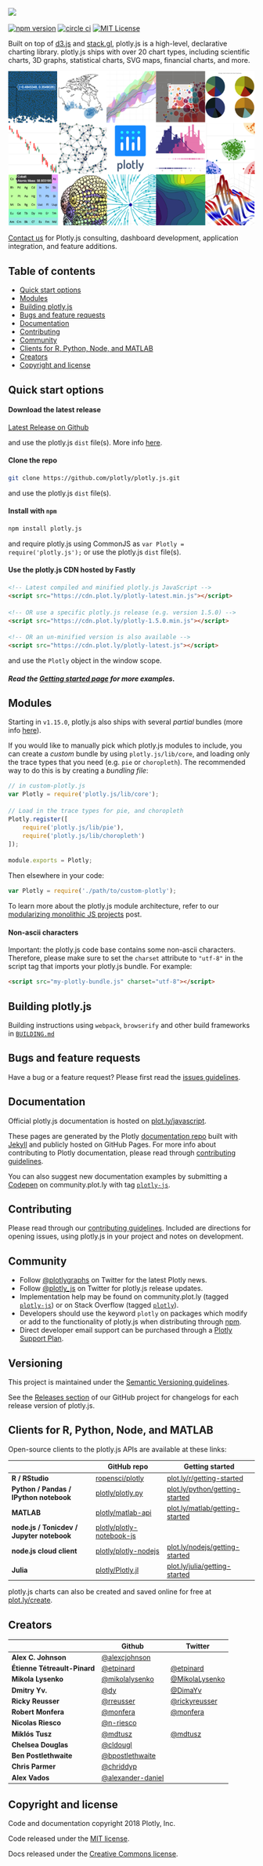 <a href="https://plot.ly/javascript/"><img src="http://images.plot.ly/logo/plotlyjs-logo@2x.png" height="70"></a>

[![npm version](https://badge.fury.io/js/plotly.js.svg)](https://badge.fury.io/js/plotly.js)
[![circle ci](https://circleci.com/gh/plotly/plotly.js.png?&style=shield&circle-token=1f42a03b242bd969756fc3e53ede204af9b507c0)](https://circleci.com/gh/plotly/plotly.js)
[![MIT License](https://img.shields.io/badge/License-MIT-brightgreen.svg)](https://github.com/plotly/plotly.js/blob/master/LICENSE)

Built on top of [d3.js](http://d3js.org/) and [stack.gl](http://stack.gl/),
plotly.js is a high-level, declarative charting library. plotly.js ships with over 20
chart types, including scientific charts, 3D graphs, statistical charts, SVG maps, financial charts,
and more.

<p align="center">
    <a href="https://www.plot.ly/javascript" target="_blank">
    <img src="https://raw.githubusercontent.com/cldougl/plot_images/add_r_img/plotly_2017.png">
</a></p>

[Contact us](https://plot.ly/products/consulting-and-oem/) for Plotly.js consulting, dashboard development, application integration, and feature additions.

## Table of contents

* [Quick start options](#quick-start-options)
* [Modules](#modules)
* [Building plotly.js](##building-plotlyjs)
* [Bugs and feature requests](#bugs-and-feature-requests)
* [Documentation](#documentation)
* [Contributing](#contributing)
* [Community](#community)
* [Clients for R, Python, Node, and MATLAB](#clients-for-r-python-node-and-matlab)
* [Creators](#creators)
* [Copyright and license](#copyright-and-license)


## Quick start options

#### Download the latest release
[Latest Release on Github](https://github.com/plotly/plotly.js/releases/)

and use the plotly.js `dist` file(s). More info [here](https://github.com/plotly/plotly.js/blob/master/dist/README.md).

#### Clone the repo

```bash
git clone https://github.com/plotly/plotly.js.git
```

and use the plotly.js `dist` file(s).

#### Install with `npm`

```bash
npm install plotly.js
```

and require plotly.js using CommonJS as `var Plotly = require('plotly.js');` or use the plotly.js `dist` file(s).

#### Use the plotly.js CDN hosted by Fastly
```html
<!-- Latest compiled and minified plotly.js JavaScript -->
<script src="https://cdn.plot.ly/plotly-latest.min.js"></script>

<!-- OR use a specific plotly.js release (e.g. version 1.5.0) -->
<script src="https://cdn.plot.ly/plotly-1.5.0.min.js"></script>

<!-- OR an un-minified version is also available -->
<script src="https://cdn.plot.ly/plotly-latest.js"></script>
```

and use the `Plotly` object in the window scope.

##### Read the [Getting started page](https://plot.ly/javascript/getting-started/) for more examples.

## Modules

Starting in `v1.15.0`, plotly.js also ships with several _partial_ bundles (more info [here](https://github.com/plotly/plotly.js/blob/master/dist/README.md#partial-bundles)).

If you would like to manually pick which plotly.js modules to include, you can create a *custom* bundle by using `plotly.js/lib/core`, and loading only the trace types that you need (e.g. `pie` or `choropleth`). The recommended way to do this is by creating a *bundling file*:

```javascript
// in custom-plotly.js
var Plotly = require('plotly.js/lib/core');

// Load in the trace types for pie, and choropleth
Plotly.register([
    require('plotly.js/lib/pie'),
    require('plotly.js/lib/choropleth')
]);

module.exports = Plotly;
```

Then elsewhere in your code:

```javascript
var Plotly = require('./path/to/custom-plotly');
```

To learn more about the plotly.js module architecture, refer to our [modularizing monolithic JS projects](https://plot.ly/javascript/modularizing-monolithic-javascript-projects/) post.

#### Non-ascii characters

Important: the plotly.js code base contains some non-ascii characters. Therefore, please make sure to set the `charset` attribute to `"utf-8"` in the script tag that imports your plotly.js bundle. For example:

```html
<script src="my-plotly-bundle.js" charset="utf-8"></script>
```

## Building plotly.js

Building instructions using `webpack`, `browserify` and other build frameworks in [`BUILDING.md`](https://github.com/plotly/plotly.js/blob/master/BUILDING.md)

## Bugs and feature requests

Have a bug or a feature request? Please first read the [issues guidelines](https://github.com/plotly/plotly.js/blob/master/CONTRIBUTING.md#opening-issues).

## Documentation

Official plotly.js documentation is hosted on [plot.ly/javascript](https://plot.ly/javascript).

These pages are generated by the Plotly [documentation repo](https://github.com/plotly/documentation/tree/gh-pages) built with [Jekyll](http://jekyllrb.com) and publicly hosted on GitHub Pages.
For more info about contributing to Plotly documentation, please read through [contributing guidelines](https://github.com/plotly/documentation/blob/source/Contributing.md).

You can also suggest new documentation examples by submitting a [Codepen](http://codepen.io/tag/plotly/) on community.plot.ly with tag [`plotly-js`](http://community.plot.ly/c/plotly-js).

## Contributing

Please read through our [contributing guidelines](https://github.com/plotly/plotly.js/blob/master/CONTRIBUTING.md). Included are directions for opening issues, using plotly.js in your project and notes on development.

## Community

* Follow [@plotlygraphs](https://twitter.com/plotlygraphs) on Twitter for the latest Plotly news.
* Follow [@plotly_js](https://twitter.com/plotly_js) on Twitter for plotly.js release updates.
* Implementation help may be found on community.plot.ly (tagged [`plotly-js`](http://community.plot.ly/c/plotly-js)) or
  on Stack Overflow (tagged [`plotly`](https://stackoverflow.com/questions/tagged/plotly)).
* Developers should use the keyword `plotly` on packages which modify or add to the functionality of plotly.js when distributing through [npm](https://www.npmjs.com/browse/keyword/plotly).
* Direct developer email support can be purchased through a [Plotly Support Plan](https://support.plot.ly/libraries/javascript).

## Versioning

This project is maintained under the [Semantic Versioning guidelines](http://semver.org/).

See the [Releases section](https://github.com/plotly/plotly.js/releases) of our GitHub project for changelogs for each release version of plotly.js.

## Clients for R, Python, Node, and MATLAB

Open-source clients to the plotly.js APIs are available at these links:

|   | GitHub repo | Getting started |
|---|--------|---------|
|**R / RStudio**| [ropensci/plotly](https://github.com/ropensci/plotly) | [plot.ly/r/getting-started](https://plot.ly/r/getting-started) |
|**Python / Pandas / IPython notebook**| [plotly/plotly.py](https://github.com/plotly/plotly.py) | [plot.ly/python/getting-started](https://plot.ly/python/getting-started) |
|**MATLAB**| [plotly/matlab-api](https://github.com/plotly/matlab-api) | [plot.ly/matlab/getting-started](https://plot.ly/matlab/getting-started) |
|**node.js / Tonicdev / Jupyter notebook**| [plotly/plotly-notebook-js](https://github.com/plotly/plotly-notebook-js) | |
|**node.js cloud client**| [plotly/plotly-nodejs](https://github.com/plotly/plotly-nodejs) | [plot.ly/nodejs/getting-started](https://plot.ly/nodejs/getting-started) |
|**Julia**| [plotly/Plotly.jl](https://github.com/plotly/Plotly.jl) | [plot.ly/julia/getting-started](https://plot.ly/julia/getting-started) |

plotly.js charts can also be created and saved online for free at [plot.ly/create](https://plot.ly/create).

## Creators

|   | Github | Twitter |
|---|--------|---------|
|**Alex C. Johnson**| [@alexcjohnson](https://github.com/alexcjohnson) | |
|**Étienne Tétreault-Pinard**| [@etpinard](https://github.com/etpinard) | [@etpinard](https://twitter.com/etpinard) |
|**Mikola Lysenko**| [@mikolalysenko](https://github.com/mikolalysenko) | [@MikolaLysenko](https://twitter.com/MikolaLysenko) |
| **Dmitry Yv.** | [@dy](https://github.com/dy) | [@DimaYv](https://twitter.com/dimayv)|
|**Ricky Reusser**| [@rreusser](https://github.com/rreusser) | [@rickyreusser](https://twitter.com/rickyreusser) |
|**Robert Monfera**| [@monfera](https://github.com/monfera) | [@monfera](https://twitter.com/monfera) |
|**Nicolas Riesco**| [@n-riesco](https://github.com/n-riesco) | |
|**Miklós Tusz**| [@mdtusz](https://github.com/mdtusz) | [@mdtusz](https://twitter.com/mdtusz)|
|**Chelsea Douglas**| [@cldougl](https://github.com/cldougl) | |
|**Ben Postlethwaite**| [@bpostlethwaite](https://github.com/bpostlethwaite) | |
|**Chris Parmer**| [@chriddyp](https://github.com/chriddyp) | |
|**Alex Vados**| [@alexander-daniel](https://github.com/alexander-daniel) | |


## Copyright and license

Code and documentation copyright 2018 Plotly, Inc.

Code released under the [MIT license](https://github.com/plotly/plotly.js/blob/master/LICENSE).

Docs released under the [Creative Commons license](https://github.com/plotly/documentation/blob/source/LICENSE).
